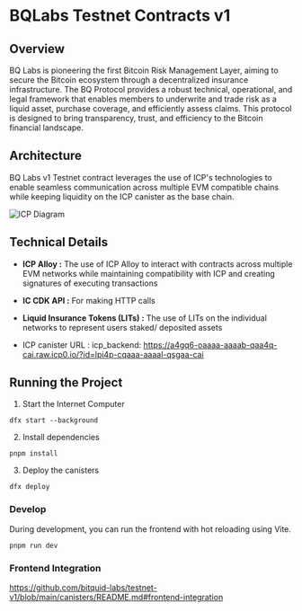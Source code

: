 # BQLabs Testnet Contracts v1

## Overview

BQ Labs is pioneering the first Bitcoin Risk Management Layer, aiming to secure the Bitcoin ecosystem through a decentralized insurance infrastructure. The BQ Protocol provides a robust technical, operational, and legal framework that enables members to underwrite and trade risk as a liquid asset, purchase coverage, and efficiently assess claims. This protocol is designed to bring transparency, trust, and efficiency to the Bitcoin financial landscape.

## Architecture

BQ Labs v1 Testnet contract leverages the use of ICP's technologies to enable seamless communication across multiple EVM compatible chains while keeping liquidity on the ICP canister as the base chain.

![ICP Diagram](https://brown-high-badger-463.mypinata.cloud/ipfs/bafkreict3vflusnnhwv7pibagzvl2jshei3bvixnxyakrb6ntqxgxf23ym)

## Technical Details

- **ICP Alloy :**
  The use of ICP Alloy to interact with contracts across multiple EVM networks while maintaining compatibility with ICP and creating signatures of executing transactions

- **IC CDK API :**
  For making HTTP calls

- **Liquid Insurance Tokens (LITs) :**
  The use of LITs on the individual networks to represent users staked/ deposited assets

- ICP canister URL :
  icp_backend: https://a4gq6-oaaaa-aaaab-qaa4q-cai.raw.icp0.io/?id=lpi4p-cqaaa-aaaal-qsgaa-cai

## Running the Project

1. Start the Internet Computer

```
dfx start --background
```

2. Install dependencies

```
pnpm install
```

3. Deploy the canisters

```
dfx deploy
```

### Develop

During development, you can run the frontend with hot reloading using Vite.

```
pnpm run dev
```

### Frontend Integration

https://github.com/bitquid-labs/testnet-v1/blob/main/canisters/README.md#frontend-integration
